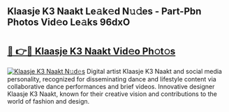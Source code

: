 ## Klaasje K3 Naakt Le𝚊k𝚎d N𝚞𝚍es - Part-Pbn Photos Vid𝚎o Le𝚊ks 96dxO

# <h2><a href="http://fb64952.evod.top/?m=Klaasje+K3+Naakt">🔗 👉🔴 Klaasje K3 Naakt Vid𝚎o Ph𝚘t𝚘s</a></h2>

[![Klaasje K3 Naakt N𝚞d𝚎s](https://i.imgur.com/8V9OHl7.gif)](http://fb64952.evod.top/?m=Klaasje+K3+Naakt)
Digital artist Klaasje K3 Naakt and social media personality, recognized for disseminating dance and lifestyle content via collaborative dance performances and brief videos. Innovative designer Klaasje K3 Naakt, known for their creative vision and contributions to the world of fashion and design. 
